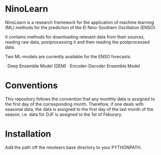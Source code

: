 # NinoLearn
NinoLearn is a research framework for the application of machine learning (ML)
methods for the prediction of the El Nino-Southern Oscillation (ENSO).

It contains methods for downloading relevant data from their sources, reading
raw data, postprocessing it and then reading the postprocessed data.

Two ML-models are currently available for the ENSO forecasts:

· Deep Ensemble Model (DEM)
· Encoder-Decoder Ensemble Model

# Conventions
This repository follows the convention that any monthly data is assigned to the
first day of the corresponding month. Therefore, if one deals with seasonal data,
the data is assigned to the first day of the last month of the season, i.e.
data for DJF is assigned to the 1st of Feburary.

# Installation
Add the path off the ninolearn base directory to your PYTHONPATH.